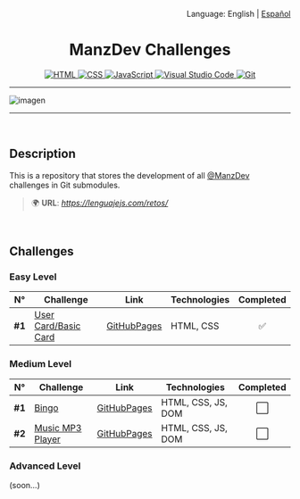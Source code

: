 <p align="right">Language: English | <a href="README-es.md">Español</a></p>

<h1 align="center">ManzDev Challenges</h1>

<p align="center">
<a href="#">
  <img src="https://img.shields.io/badge/--E34F26?logo=html5&logoColor=fff" alt="HTML">
</a>
<a href="#">
  <img src="https://img.shields.io/badge/--1572B6?logo=css3&logoColor=fff" alt="CSS">
</a>
<a href="https://www.javascript.com/">
  <img src="https://img.shields.io/badge/--F7DF1E?logo=javascript&logoColor=000" alt="JavaScript">
</a>
<a href="https://code.visualstudio.com/">
  <img src="https://img.shields.io/badge/--007ACC?logo=visual%20studio%20code&logoColor=ffffff" alt="Visual Studio Code">
</a>
<a href="https://git-scm.com/">
  <img src="https://img.shields.io/badge/--F05032?logo=git&logoColor=ffffff" alt="Git">
</a>
</p>

---

![imagen](https://user-images.githubusercontent.com/38696273/174712614-aac59cae-21a4-4b9e-ac6b-47a31f921baf.png)

---

<br/>

## Description

This is a repository that stores the development of all <a href="https://github.com/ManzDev">@ManzDev</a> challenges in Git submodules.
>🌍 **URL**: *https://lenguajejs.com/retos/*

<br/>

## Challenges


### Easy Level

| N° | Challenge | Link | Technologies | Completed |
|---|----------------|--------------|-------------|:--:|
| **#1** | [User Card/Basic Card](https://lenguajejs.com/retos/nivel-facil/basic-card/) | [GitHubPages](https://javier4le.github.io/manzdev-retos-basic-card/) | HTML, CSS | ✅ |

### Medium Level

| N° | Challenge | Link | Technologies | Completed |
|---|----------------|--------------|-------------|:--:|
| **#1** | [Bingo](https://lenguajejs.com/retos/nivel-medio/bingo/) | [GitHubPages]() | HTML, CSS, JS, DOM | ⬜️ |
| **#2** | [Music MP3 Player](https://lenguajejs.com/retos/nivel-medio/mp3-player/) | [GitHubPages]() | HTML, CSS, JS, DOM | ⬜️ |

### Advanced Level
(soon...)
